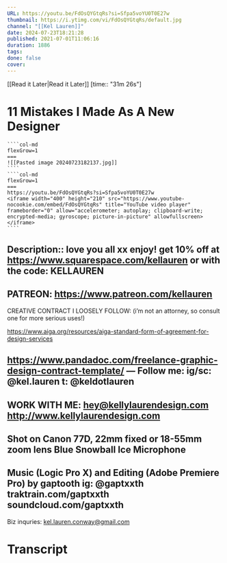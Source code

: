 ```yaml
---
URL: https://youtu.be/FdOsQYGtqRs?si=Sfpa5voYU0T0E27w
thumbnail: https://i.ytimg.com/vi/FdOsQYGtqRs/default.jpg
channel: "[[Kel Lauren]]"
date: 2024-07-23T18:21:28
published: 2021-07-01T11:06:16
duration: 1886
tags: 
done: false
cover: 
---
```

[[Read it Later|Read it Later]] [time:: "31m 26s"]
# 11 Mistakes I Made As A New Designer
`````col
````col-md
flexGrow=1
===
![[Pasted image 20240723182137.jpg]]
````
````col-md
flexGrow=1
===
https://youtu.be/FdOsQYGtqRs?si=Sfpa5voYU0T0E27w
<iframe width="400" height="210" src="https://www.youtube-nocookie.com/embed/FdOsQYGtqRs" title="YouTube video player" frameborder="0" allow="accelerometer; autoplay; clipboard-write; encrypted-media; gyroscope; picture-in-picture" allowfullscreen></iframe>
````
`````
Description:: love you all xx enjoy!
get 10% off at https://www.squarespace.com/kellauren or with the code: KELLAUREN
--
PATREON: https://www.patreon.com/kellauren
--
CREATIVE CONTRACT I LOOSELY FOLLOW:
(i’m not an attorney, so consult one for more serious uses!) 

https://www.aiga.org/resources/aiga-standard-form-of-agreement-for-design-services

https://www.pandadoc.com/freelance-graphic-design-contract-template/
—
Follow me:
ig/sc: @kel.lauren
t: @keldotlauren
--
WORK WITH ME:
hey@kellylaurendesign.com
http://www.kellylaurendesign.com
--
Shot on Canon 77D, 22mm fixed or 18-55mm zoom lens
Blue Snowball Ice Microphone
--
Music (Logic Pro X) and Editing (Adobe Premiere Pro) by gaptooth
ig: @gaptxxth
traktrain.com/gaptxxth
soundcloud.com/gaptxxth
--
Biz inquries:
kel.lauren.conway@gmail.com
# Transcript